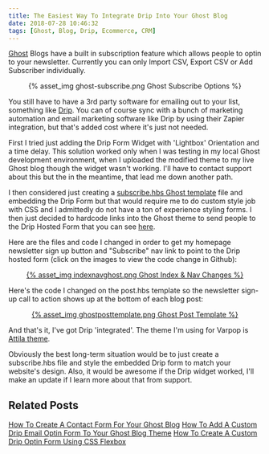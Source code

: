 ```yaml
---
title: The Easiest Way To Integrate Drip Into Your Ghost Blog
date: 2018-07-28 10:46:32
tags: [Ghost, Blog, Drip, Ecommerce, CRM]
---
```


[Ghost](https://ghost.org/) Blogs have a built in subscription feature which allows people to optin to your newsletter. Currently you can only Import CSV, Export CSV or Add Subscriber individually.

<center>{% asset_img ghost-subscribe.png Ghost Subscribe Options %}</center>

You still have to have a 3rd party software for emailing out to your list, something like [Drip](https://www.drip.com). You can of course sync with a bunch of marketing automation and email marketing software like Drip by using their Zapier integration, but that's added cost where it's just not needed.

First I tried just adding the Drip Form Widget with 'Lightbox' Orientation and a time delay. This solution worked only when I was testing in my local Ghost development environment, when I uploaded the modified theme to my live Ghost blog though the widget wasn't working. I'll have to contact support about this but the in the meantime, that lead me down another path.

I then considered just creating a [subscribe.hbs Ghost template](https://themes.ghost.org/docs/subscribe-context) file and embedding the Drip Form but that would require me to do custom style job with CSS and I admittedly do not have a ton of experience styling forms. I then just decided to hardcode links into the Ghost theme to send people to the Drip Hosted Form that you can see [here](https://www.getdrip.com/forms/849303961/submissions/new?).

Here are the files and code I changed in order to get my homepage newsletter sign up button and "Subscribe" nav link to point to the Drip hosted form (click on the images to view the code change in Github):

<center><a href="https://github.com/SteveLongoria/varpop/commit/5fa6c24d2becd498b270fc3d42cd0e6b39782316" target="_blank">{% asset_img indexnavghost.png Ghost Index & Nav Changes %}</a></center>

Here's the code I changed on the post.hbs template so the newsletter sign-up call to action shows up at the bottom of each blog post:

<center><a href="https://github.com/SteveLongoria/varpop/commit/746880625c1c94a9624b31bb6872c047f66e4a17" target="_blank">{% asset_img ghostposttemplate.png Ghost Post Template %}</a></center>

And that's it, I've got Drip 'integrated'. The theme I'm using for Varpop is [Attila theme](https://github.com/zutrinken/attila).

Obviously the best long-term situation would be to just create a subscribe.hbs file and style the embedded Drip form to match your website's design. Also, it would be awesome if the Drip widget worked, I'll make an update if I learn more about that from support.

## Related Posts

[How To Create A Contact Form For Your Ghost Blog](https://blog.stevelongoria.net/2019/03/10/how-to-setup-a-ghost-blog-contact-form/)
[How To Add A Custom Drip Email Optin Form To Your Ghost Blog Theme](https://blog.stevelongoria.net/2019/01/17/custom-drip-optin-form-ghost-blog-theme/)
[How To Create A Custom Drip Optin Form Using CSS Flexbox](https://blog.stevelongoria.net/2018/11/03/custom-drip-form-css-flexbox/)